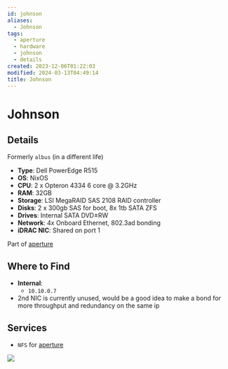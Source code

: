 ```yaml
---
id: johnson
aliases:
  - Johnson
tags:
  - aperture
  - hardware
  - johnson
  - details
created: 2023-12-06T01:22:03
modified: 2024-03-13T04:49:14
title: Johnson
---
```


# Johnson

## Details

Formerly `albus` (in a different life)

- **Type**: Dell PowerEdge R515
- **OS**: NixOS
- **CPU**: 2 x Opteron 4334 6 core @ 3.2GHz
- **RAM**: 32GB
- **Storage**: LSI MegaRAID SAS 2108 RAID controller
- **Disks**: 2 x 300gb SAS for boot, 8x 1tb SATA ZFS
- **Drives**: Internal SATA DVD±RW
- **Network**: 4x Onboard Ethernet, 802.3ad bonding
- **iDRAC NIC**: Shared on port 1

Part of [aperture](index.md)

## Where to Find

- **Internal**:
	- `10.10.0.7`
- 2nd NIC is currently unused, would be a good idea to make a bond for more throughput and redundancy on the same ip

## Services

- `NFS` for [aperture](index.md)

![](../../res/johnson.png)
